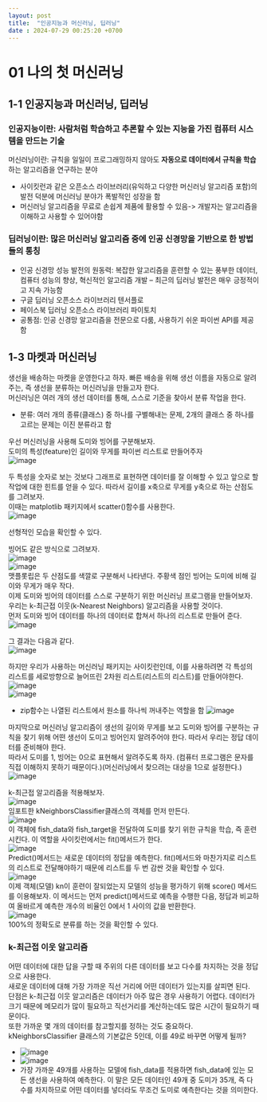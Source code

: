 ```yaml
---
layout: post
title:  "인공지능과 머신러닝, 딥러닝"
date : 2024-07-29 00:25:20 +0700
---
```


# 01 나의 첫 머신러닝
## 1-1 인공지능과 머신러닝, 딥러닝
### 인공지능이란: 사람처럼 학습하고 추론할 수 있는 지능을 가진 컴퓨터 시스템을 만드는 기술     
머신러닝이란: 규칙을 일일이 프로그래밍하지 않아도 **자동으로 데이터에서 규칙을 학습**하는 알고리즘을 연구하는 분야     
- 사이킷런과 같은 오픈소스 라이브러리(유익하고 다양한 머신러닝 알고리즘 포함)의 발전 덕분에 머신러닝 분야가 폭발적인 성장을 함      
- 머신러닝 알고리즘을 무료로 손쉽게 제품에 활용할 수 있음-> 개발자는 알고리즘을 이해하고 사용할 수 있어야함     
### 딥러닝이란: 많은 머신러닝 알고리즘 중에 인공 신경망을 기반으로 한 방법들의 통칭       
- 인공 신경망 성능 발전의 원동력: 복잡한 알고리즘을 훈련할 수 있는 풍부한 데이터, 컴퓨터 성능의 향상, 혁신적인 알고리즘 개발 – 최근의 딥러닝 발전은 매우 긍정적이고 지속 가능함       
- 구글 딥러닝 오픈소스 라이브러리 텐서플로       
- 페이스북 딥러닝 오픈소스 라이브러리 파이토치       
- 공통점: 인공 신경망 알고리즘을 전문으로 다룸, 사용하기 쉬운 파이썬 API를 제공함       

## 1-3 마켓과 머신러닝
생선을 배송하는 마켓을 운영한다고 하자. 빠른 배송을 위해 생선 이름을 자동으로 알려주는, 즉 생선을 분류하는 머신러닝을 만들고자 한다.        
머신러닝은 여러 개의 생선 데이터를 통해, 스스로 기준을 찾아서 분류 작업을 한다.       
-	분류: 여러 개의 종류(클래스) 중 하나를 구별해내는 문제, 2개의 클래스 중 하나를 고르는 문제는 이진 분류라고 함
   
우선 머신러닝을 사용해 도미와 빙어를 구분해보자.        
도미의 특성(feature)인 길이와 무게를 파이썬 리스트로 만들어주자       
![image](https://github.com/user-attachments/assets/bee57f68-185a-4afa-9d0c-58c0a3cd30c0) 

두 특성을 숫자로 보는 것보다 그래프로 표현하면 데이터를 잘 이해할 수 있고 앞으로 할 작업에 대한 힌트를 얻을 수 있다. 따라서 길이를 x축으로 무게를 y축으로 하는 산점도를 그려보자.     
이때는 matplotlib 패키지에서 scatter()함수를 사용한다.       
![image](https://github.com/user-attachments/assets/05f35495-64e8-42c0-81e0-c9dd3314d3ed)       

선형적인 모습을 확인할 수 있다.       


빙어도 같은 방식으로 그려보자.       
![image](https://github.com/user-attachments/assets/9a1f80b1-a5c1-4522-9d53-51a04ae8ded4)       
![image](https://github.com/user-attachments/assets/f3a80996-84ab-49da-ace2-b6a48d69e767)       
맷플롯립은 두 산점도를 색깔로 구분해서 나타낸다. 주황색 점인 빙어는 도미에 비해 길이와 무게가 매우 작다.        
이제 도미와 빙어의 데이터를 스스로 구분하기 위한 머신러닝 프로그램을 만들어보자.      
우리는 k-최근접 이웃(k-Nearest Neighbors) 알고리즘을 사용할 것이다.        
먼저 도미와 빙어 데이터를 하나의 데이터로 합쳐서 하나의 리스트로 만들어 준다.        
![image](https://github.com/user-attachments/assets/ecc704fb-cf54-4e2b-a697-0d92f74d7bce)       

그 결과는 다음과 같다.       
![image](https://github.com/user-attachments/assets/9d36d71f-2b2d-4a23-a77f-08b8e4a26ae5)       

하지만 우리가 사용하는 머신러닝 패키지는 사이킷런인데, 이를 사용하려면 각 특성의 리스트를 세로방향으로 늘어뜨린 2차원 리스트(리스트의 리스트)를 만들어야한다.       
![image](https://github.com/user-attachments/assets/5e93c7d1-61d7-4686-9305-30e299bcd630)       
![image](https://github.com/user-attachments/assets/bb1a6367-0a03-4a5e-8439-87d8923d9fe4)       
-	zip함수는 나열된 리스트에서 원소를 하나씩 꺼내주는 역할을 함
![image](https://github.com/user-attachments/assets/a7f15441-4d29-441f-9127-5e6ffa7d31f8)       

마지막으로 머신러닝 알고리즘이 생선의 길이와 무게를 보고 도미와 빙어를 구분하는 규칙을 찾기 위해 어떤 생선이 도미고 빙어인지 알려주어야 한다. 따라서 우리는 정답 데이터를 준비해야 한다.        
따라서 도미를 1, 빙어는 0으로 표현해서 알려주도록 하자. (컴퓨터 프로그램은 문자를 직접 이해하지 못하기 때문이다.)(머신러닝에서 찾으려는 대상을 1으로 설정한다.)       
![image](https://github.com/user-attachments/assets/d626011f-bcd4-451e-9f6f-0b1706dd8e33)       


k-최근접 알고리즘을 적용해보자.       
![image](https://github.com/user-attachments/assets/5207434d-a2ec-4c54-9ce6-6578599f8a01)       
임포트한 kNeighborsClassifier클래스의 객체를 먼저 만든다.       
![image](https://github.com/user-attachments/assets/3b55e9da-30cb-4cb3-89c1-113185e348af)       
이 객체에 fish_data와 fish_target을 전달하여 도미를 찾기 위한 규칙을 학습, 즉 훈련시킨다. 이 역할을 사이킷런에서는 fit()메서드가 한다.        
![image](https://github.com/user-attachments/assets/60e81c47-c68d-4fc1-995d-adba87264cae)       
Predict()메서드는 새로운 데이터의 정답을 예측한다. fit()메서드와 마찬가지로 리스트의 리스트로 전달해야하기 때문에 리스트를 두 번 감싼 것을 확인할 수 있다.       
![image](https://github.com/user-attachments/assets/43e81fab-e12e-449b-b4ab-ac1c985761ce)       
이제 객체(모델) kn이 훈련이 잘되었는지 모델의 성능을 평가하기 위해 score() 메서드를 이용해보자.
이 메서드는 먼저 predict()메서드로 예측을 수행한 다음, 정답과 비교하여 올바르게 예측한 개수의 비율인 0에서 1 사이의 값을 반환한다.       
![image](https://github.com/user-attachments/assets/d09bc32b-cbbd-454b-92cd-715f2b847345)       
100%의 정확도로 분류를 하는 것을 확인할 수 있다.        

### k-최근접 이웃 알고리즘       
어떤 데이터에 대한 답을 구할 때 주위의 다른 데이터를 보고 다수를 차지하는 것을 정답으로 사용한다.  
새로운 데이터에 대해 가장 가까운 직선 거리에 어떤 데이터가 있는지를 살피면 된다.       
단점은 k-최근접 이웃 알고리즘은 데이터가 아주 많은 경우 사용하기 어렵다. 데이터가 크기 때문에 메모리가 많이 필요하고 직선거리를 계산하는데도 많은 시간이 필요하기 때문이다.       
또한 가까운 몇 개의 데이터를 참고할지를 정하는 것도 중요하다. kNeighborsClassifier 클래스의 기본값은 5인데, 이를 49로 바꾸면 어떻게 될까?       
- ![image](https://github.com/user-attachments/assets/0f6ba3a7-6dc6-45a2-94ba-093b2e0545a1)
- ![image](https://github.com/user-attachments/assets/dcc05af3-cc73-46b7-8b76-a68d4d41b48e)     
- 가장 가까운 49개를 사용하는 모델에 fish_data를 적용하면 fish_data에 있는 모든 생선을 사용하여 예측한다. 이 말은 모든 데이터인 49개 중 도미가 35개, 즉 다수를 차지하므로 어떤 데이터를 넣더라도 무조건 도미로 예측한다는 것을 의미한다.        






 
